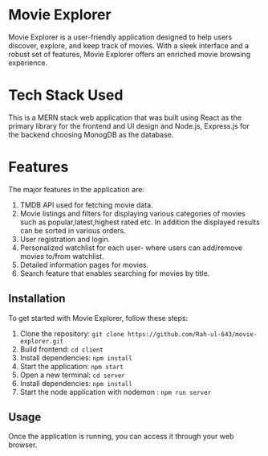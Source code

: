 # Movie Explorer

Movie Explorer is a user-friendly application designed to help users discover, explore, and keep track of movies. With a sleek interface and a robust set of features, Movie Explorer offers an enriched movie browsing experience.

# Tech Stack Used

This is a MERN stack web application that was built using React as the primary library for the frontend and UI design and Node.js, Express.js for the backend choosing MonogDB as the database.

# Features

The major features in the application are:

1. TMDB API used for fetching movie data.
2. Movie listings and filters for displaying various categories of movies such as popular,latest,highest rated etc. In addition the displayed results can be sorted in various orders.
3. User registration and login.
4. Personalized watchlist for each user- where users can add/remove movies to/from watchlist.
5. Detailed information pages for movies.
6. Search feature that enables searching for movies by title.

## Installation

To get started with Movie Explorer, follow these steps:

1. Clone the repository: `git clone https://github.com/Rah-ul-643/movie-explorer.git`
2. Build frontend: `cd client`
3. Install dependencies: `npm install`
4. Start the application: `npm start`
5. Open a new terminal: `cd server`
6. Install dependencies: `npm install`
7. Start the node application with nodemon : `npm run server`

## Usage

Once the application is running, you can access it through your web browser. 
